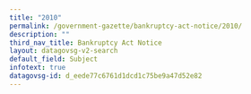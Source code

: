 ```yaml
---
title: "2010"
permalink: /government-gazette/bankruptcy-act-notice/2010/
description: ""
third_nav_title: Bankruptcy Act Notice
layout: datagovsg-v2-search
default_field: Subject
infotext: true
datagovsg-id: d_eede77c6761d1dcd1c75be9a47d52e82
---
```

